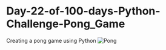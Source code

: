 # Day-22-of-100-days-Python-Challenge-Pong_Game
Creating a pong game using Python
![Pong](https://github.com/user-attachments/assets/45b0f49f-df20-420b-8084-de0f80a66208)
